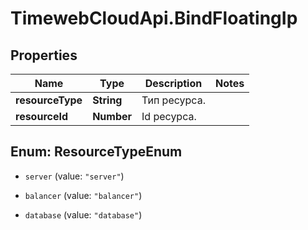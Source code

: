 # TimewebCloudApi.BindFloatingIp

## Properties

Name | Type | Description | Notes
------------ | ------------- | ------------- | -------------
**resourceType** | **String** | Тип ресурса. | 
**resourceId** | **Number** | Id ресурса. | 



## Enum: ResourceTypeEnum


* `server` (value: `"server"`)

* `balancer` (value: `"balancer"`)

* `database` (value: `"database"`)




